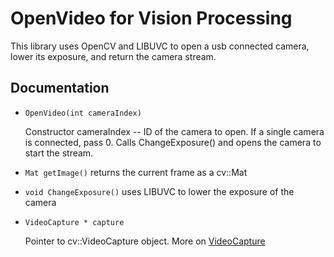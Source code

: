 # **OpenVideo for Vision Processing**

This library uses OpenCV and LIBUVC to open a usb connected camera, lower its exposure, and return the camera stream.

## **Documentation**

- ```OpenVideo(int cameraIndex)```

   Constructor 
   cameraIndex -- ID of the camera to open. If a single camera is connected, pass 0.
   Calls ChangeExposure() and opens the camera to start the stream.

- ```Mat getImage()```
   returns the current frame as a cv::Mat

- ```void ChangeExposure()```
   uses LIBUVC to lower the exposure of the camera
   
- ```VideoCapture * capture```

   Pointer to cv::VideoCapture object.
   More on [VideoCapture](https://docs.opencv.org/3.1.0/d8/dfe/classcv_1_1VideoCapture.html)











